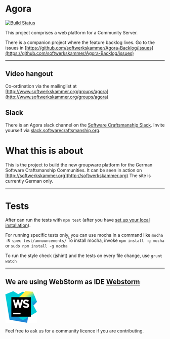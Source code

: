 Agora
=====

[![Build Status](https://travis-ci.org/softwerkskammer/Agora.png)](https://travis-ci.org/softwerkskammer/Agora)

This project comprises a web platform for a Community Server.

There is a companion project where the feature backlog lives. Go to the issues in [https://github.com/softwerkskammer/Agora-Backlog/issues](https://github.com/softwerkskammer/Agora-Backlog/issues)

---

Video hangout
--------------------

Co-ordination via the mailinglist at [http://www.softwerkskammer.org/groups/agora](http://www.softwerkskammer.org/groups/agora)

Slack
-----

There is an Agora slack channel on the [Software Craftsmanship Slack](https://softwarecraftsmanship.slack.com/messages/agora/). Invite yourself via [slack.softwarecraftsmanship.org](http://slack.softwarecraftsmanship.org/).

What this is about
==================
This is the project to build the new groupware platform for the German Software Craftsmanship Communities. It can be seen in action on [http://softwerkskammer.org](http://softwerkskammer.org)
The site is currently German only.

---

Tests
=====

After can run the tests with `npm test` (after you have [set up your local installation](/INSTALL.md)).

For running specific tests only, you can use mocha in a command like
`mocha -R spec test/announcements/` To install mocha, invoke `npm install -g mocha` or `sudo npm install -g mocha` 

To run the style check (jshint) and the tests on every file change, use `grunt watch`

---

We are using WebStorm as IDE [Webstorm](http://www.jetbrains.com/webstorm/)
----------

![WebStorm Logo](/dev-goodies/webstorm.svg.png)

Feel free to ask us for a community licence if you are contributing.
